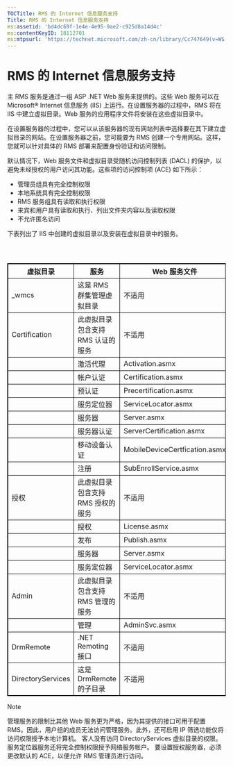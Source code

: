 ```yaml
---
TOCTitle: RMS 的 Internet 信息服务支持
Title: RMS 的 Internet 信息服务支持
ms:assetid: 'bd4dc69f-1e4e-4e95-9ae2-c925d8a14d4c'
ms:contentKeyID: 18112701
ms:mtpsurl: 'https://technet.microsoft.com/zh-cn/library/Cc747649(v=WS.10)'
---
```


RMS 的 Internet 信息服务支持
============================

主 RMS 服务是通过一组 ASP .NET Web 服务来提供的。这些 Web 服务可以在 Microsoft® Internet 信息服务 (IIS) 上运行。在设置服务器的过程中，RMS 将在 IIS 中建立虚拟目录。Web 服务的应用程序文件将安装在这些虚拟目录中。

在设置服务器的过程中，您可以从该服务器的现有网站列表中选择要在其下建立虚拟目录的网站。在设置服务器之前，您可能要为 RMS 创建一个专用网站。这样，您就可以针对具体的 RMS 部署来配置身份验证和访问限制。

默认情况下，Web 服务文件和虚拟目录受随机访问控制列表 (DACL) 的保护，以避免未经授权的用户访问其功能。这些项的访问控制项 (ACE) 如下所示：

-   管理员组具有完全控制权限
-   本地系统具有完全控制权限
-   RMS 服务组具有读取和执行权限
-   来宾和用户具有读取和执行、列出文件夹内容以及读取权限
-   不允许匿名访问

下表列出了 IIS 中创建的虚拟目录以及安装在虚拟目录中的服务。

###  

 
<p> </p> 
<table style="border:1px solid black;">
<colgroup>
<col width="33%" />
<col width="33%" />
<col width="33%" />
</colgroup>
<thead>
<tr class="header">
<th style="border:1px solid black;" >虚拟目录</th>
<th style="border:1px solid black;" >服务</th>
<th style="border:1px solid black;" >Web 服务文件</th>
</tr>
</thead>
<tbody>
<tr class="odd">
<td style="border:1px solid black;">_wmcs</td>
<td style="border:1px solid black;">这是 RMS 群集管理虚拟目录</td>
<td style="border:1px solid black;">不适用</td>
</tr>
<tr class="even">
<td style="border:1px solid black;">Certification</td>
<td style="border:1px solid black;">此虚拟目录包含支持 RMS 认证的服务</td>
<td style="border:1px solid black;">不适用</td>
</tr>
<tr class="odd">
<td style="border:1px solid black;"> </td>
<td style="border:1px solid black;">激活代理</td>
<td style="border:1px solid black;">Activation.asmx</td>
</tr>
<tr class="even">
<td style="border:1px solid black;"> </td>
<td style="border:1px solid black;">帐户认证</td>
<td style="border:1px solid black;">Certification.asmx</td>
</tr>
<tr class="odd">
<td style="border:1px solid black;"> </td>
<td style="border:1px solid black;">预认证</td>
<td style="border:1px solid black;">Precertification.asmx</td>
</tr>
<tr class="even">
<td style="border:1px solid black;"> </td>
<td style="border:1px solid black;">服务定位器</td>
<td style="border:1px solid black;">ServiceLocator.asmx</td>
</tr>
<tr class="odd">
<td style="border:1px solid black;"> </td>
<td style="border:1px solid black;">服务器</td>
<td style="border:1px solid black;">Server.asmx</td>
</tr>
<tr class="even">
<td style="border:1px solid black;"> </td>
<td style="border:1px solid black;">服务器认证</td>
<td style="border:1px solid black;">ServerCertification.asmx</td>
</tr>
<tr class="odd">
<td style="border:1px solid black;"> </td>
<td style="border:1px solid black;">移动设备认证</td>
<td style="border:1px solid black;">MobileDeviceCertfication.asmx</td>
</tr>
<tr class="even">
<td style="border:1px solid black;"> </td>
<td style="border:1px solid black;">注册</td>
<td style="border:1px solid black;">SubEnrollService.asmx</td>
</tr>
<tr class="odd">
<td style="border:1px solid black;">授权</td>
<td style="border:1px solid black;">此虚拟目录包含支持 RMS 授权的服务</td>
<td style="border:1px solid black;">不适用</td>
</tr>
<tr class="even">
<td style="border:1px solid black;"> </td>
<td style="border:1px solid black;">授权</td>
<td style="border:1px solid black;">License.asmx</td>
</tr>
<tr class="odd">
<td style="border:1px solid black;"> </td>
<td style="border:1px solid black;">发布</td>
<td style="border:1px solid black;">Publish.asmx</td>
</tr>
<tr class="even">
<td style="border:1px solid black;"> </td>
<td style="border:1px solid black;">服务器</td>
<td style="border:1px solid black;">Server.asmx</td>
</tr>
<tr class="odd">
<td style="border:1px solid black;"> </td>
<td style="border:1px solid black;">服务定位器</td>
<td style="border:1px solid black;">ServiceLocator.asmx</td>
</tr>
<tr class="even">
<td style="border:1px solid black;">Admin</td>
<td style="border:1px solid black;">此虚拟目录包含支持 RMS 管理的服务</td>
<td style="border:1px solid black;">不适用</td>
</tr>
<tr class="odd">
<td style="border:1px solid black;"> </td>
<td style="border:1px solid black;">管理</td>
<td style="border:1px solid black;">AdminSvc.asmx</td>
</tr>
<tr class="even">
<td style="border:1px solid black;">DrmRemote</td>
<td style="border:1px solid black;">.NET Remoting 接口</td>
<td style="border:1px solid black;">不适用</td>
</tr>
<tr class="odd">
<td style="border:1px solid black;">DirectoryServices</td>
<td style="border:1px solid black;">这是 DrmRemote 的子目录</td>
<td style="border:1px solid black;">不适用</td>
</tr>
</tbody>
</table>
  
> [!NOTE]    
> 管理服务的限制比其他 Web 服务更为严格，因为其提供的接口可用于配置 RMS。因此，用户组的成员无法访问管理服务。此外，还可启用 IP 筛选功能仅将访问权限授予本地计算机。 客人没有访问 DirectoryServices 虚拟目录的权限。 服务定位器服务还将完全控制权限授予网络服务帐户。 要设置授权服务器，必须更改默认的 ACE，以便允许 RMS 管理员进行访问。 
